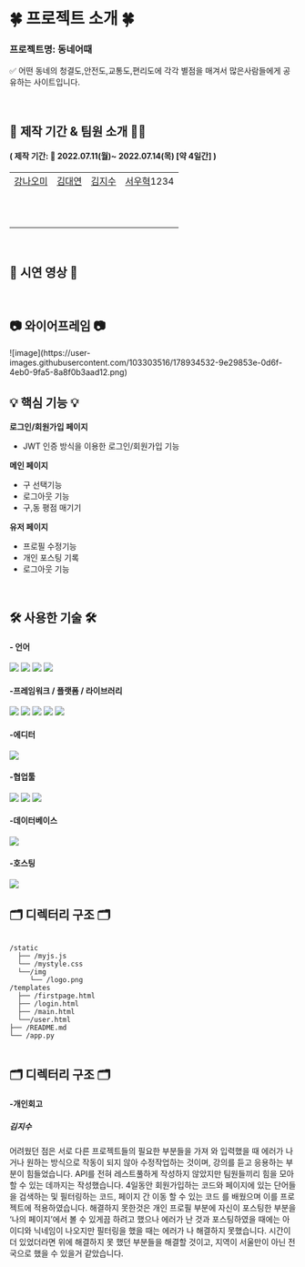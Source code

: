 <h1>🍀 프로젝트 소개 🍀</h1>

<h3>프로젝트명: 동네어때 </h3>
<p> ✅ 어떤 동네의 청결도,안전도,교통도,편리도에 각각 별점을 매겨서 많은사람들에게 공유하는 사이트입니다. </p>

<br>

<h2>📅 제작 기간 & 팀원 소개 👨‍💻</h2>

<h4>( 제작 기간: 📆 2022.07.11(월)~ 2022.07.14(목) [약 4일간] )</h4>

<table>
    <tr>
        <td align="center">
        <a href="">강나오미</a>
        </td>
        <td align="center">
        <a href="">김대연</a>
        </td>
        <td align="center">
        <a href="">김지수</a>
        </td>
        <td align="center">
        <a href="">서우혁</a>1234
        </td>
    </tr>
    <tr>
        <td align="center"> <br>
        </td>
        <td align="center"><br><br>
        </td>
        <td align="center"><br><br><br>
        </td>
        <td align="center"><br><br><br>
        </td>
    </tr>
</table>

<br>

<h2> 🎥 시연 영상 🎥 </h2>



<br>

<h2> 📷 와이어프레임 📷 </h2>
![image](https://user-images.githubusercontent.com/103303516/178934532-9e29853e-0d6f-4eb0-9fa5-8a8f0b3aad12.png)


<br>

<h2> 💡 핵심 기능 💡 </h2>

**로그인/회원가입 페이지**
+ JWT 인증 방식을 이용한 로그인/회원가입 기능

**메인 페이지**
+ 구 선택기능<br>
+ 로그아웃 기능<br>
+ 구,동 평점 매기기

**유저 페이지**
+ 프로필 수정기능<br>
+ 개인 포스팅 기록<br>
+ 로그아웃 기능

<br>

<h2>🛠 사용한 기술 🛠</h2>

<h4>- 언어</h4>
<p float="left">
<img src="https://img.shields.io/badge/html5-E34F26?style=for-the-badge&logo=html5&logoColor=white">
<img src="https://img.shields.io/badge/CSS-1572B6?style=for-the-badge&logo=CSS&logoColor=white">
<img src="https://img.shields.io/badge/JavaScript-F7DF1E?style=for-the-badge&logo=JavaScript&logoColor=white">
<img src="https://img.shields.io/badge/python-3670A0?style=for-the-badge&logo=python&logoColor=ffdd54">
</p>

<h4>-프레임워크 / 플랫폼 / 라이브러리</h4>
<p float="left">
<img src="https://img.shields.io/badge/jquery-%230769AD.svg?style=for-the-badge&logo=jquery&logoColor=white">
<img src="https://img.shields.io/badge/bootstrap-%23563D7C.svg?style=for-the-badge&logo=bootstrap&logoColor=white">
<img src="https://img.shields.io/badge/JWT-black?style=for-the-badge&logo=JSON%20web%20tokens">
<img src="https://img.shields.io/badge/Jinja-7952B3?style=for-the-badge&logo=Jinja&logoColor=white">
<img src="https://img.shields.io/badge/Flask-00ffff?style=for-the-badge&logo=Flask&logoColor=black">
</p>

<h4>-에디터</h4>
<img src="https://img.shields.io/badge/pycharm-143?style=for-the-badge&logo=pycharm&logoColor=black&color=black&labelColor=brightgreen">

<h4>-협업툴</h4>
<p float="left">
<img src="https://img.shields.io/badge/github-%23121011.svg?style=for-the-badge&logo=github&logoColor=white">
<img src="https://img.shields.io/badge/git-F05032?style=for-the-badge&logo=git&logoColor=white">
<img src="https://img.shields.io/badge/Notion-ff00ff?style=for-the-badge&logo=Notion&logoColor=white">
</p>
<h4>-데이터베이스</h4>
<img src="https://img.shields.io/badge/MongoDB-%234ea94b.svg?style=for-the-badge&logo=mongodb&logoColor=white">

<h4>-호스팅<h4><img src="https://img.shields.io/badge/AWS-%23FF9900.svg?style=for-the-badge&logo=amazon-aws&logoColor=white">

<br>  
  
<h2>🗂 디렉터리 구조 🗂</h2>
<pre>
<code>
/static
  ├── /myjs.js
  └── /mystyle.css
  └──/img
     └── /logo.png
/templates
  ├── /firstpage.html
  ├── /login.html
  ├── /main.html
  └──/user.html
├── /README.md
└── /app.py
</code>
</pre>
    
<h2>🗂 디렉터리 구조 🗂</h2>
<h4>-개인회고</h4>
    
<h5>김지수</h5>
어려웠던 점은 서로 다른 프로젝트들의 필요한 부분들을 가져 와 입력했을 때 에러가 나거나 원하는 방식으로  작동이 되지 않아 수정작업하는 것이며, 강의를 듣고 응용하는 부분이 힘들었습니다. API를 전혀 레스트풀하게 작성하지 않았지만 팀원들끼리 힘을 모아 할 수 있는 데까지는 작성했습니다.
4일동안 회원가입하는 코드와 페이지에 있는 단어들을 검색하는 및 필터링하는 코드, 페이지 간 이동 할 수 있는 코드 를 배웠으며 이를 프로젝트에 적용하였습니다.
해결하지 못한것은 개인 프로필 부분에 자신이 포스팅한 부분을 ‘나의 페이지’에서 볼 수 있게끔 하려고 했으나 에러가 난 것과 포스팅하였을 때에는 아이디와 닉네임이 나오지만 필터링을 했을 때는 에러가 나 해결하지 못했습니다.
시간이 더 있었더라면 위에 해결하지 못 했던 부분들을 해결할 것이고,  지역이 서울만이 아닌 전국으로 했을 수 있을거 같았습니다.

